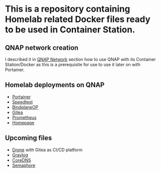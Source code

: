 # This is a repository containing Homelab related Docker files ready to be used in Container Station.

## QNAP network creation
I described it in [QNAP Network](qnap-network/qnap-network.md) section how to use QNAP with its Container Station/Docker as this is a prerequisite for use to use it later on with Portainer.

## Homelab deployments on QNAP
- [Portainer](portainer/portainer.md)
- [Speedtest](speedtest/speedtest.md) 
- [BindplaneOP](bindplane/bindplane.md)
- [Gitea](gitea/gitea.md)
- [Prometheus](prometheus-grafana/prometheus-grafana.md)
- [Homepage](homepage/homepage.md)
## Upcoming files
- [Drone](https://www.drone.io) with Gitea as CI/CD platform
- [Graylog](https://graylog.org/)
- [CoreDNS](https://coredns.io/)
- [Semaphore](https://www.semui.co/) 